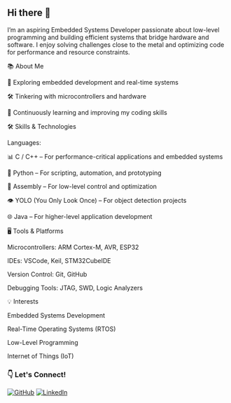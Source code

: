 ## Hi there 👋

<!--
**Kwonsiwoo2/Kwonsiwoo2** is a ✨ _special_ ✨ repository because its `README.md` (this file) appears on your GitHub profile.

Here are some ideas to get you started:

- 🔭 I’m currently working on ...
- 🌱 I’m currently learning ...
- 👯 I’m looking to collaborate on ...
- 🤔 I’m looking for help with ...
- 💬 Ask me about ...
- 📫 How to reach me: ...
- 😄 Pronouns: ...
- ⚡ Fun fact: ...
-->

I’m an aspiring Embedded Systems Developer passionate about low-level programming and building efficient systems that bridge hardware and software. I enjoy solving challenges close to the metal and optimizing code for performance and resource constraints.


📚 About Me

🚀 Exploring embedded development and real-time systems

🛠️ Tinkering with microcontrollers and hardware

📖 Continuously learning and improving my coding skills

🛠️ Skills & Technologies


Languages:

📊 C / C++ – For performance-critical applications and embedded systems

🐍 Python – For scripting, automation, and prototyping

🧠 Assembly – For low-level control and optimization

👁️ YOLO (You Only Look Once) – For object detection projects

🌐 Java – For higher-level application development


🖥️ Tools & Platforms

Microcontrollers: ARM Cortex-M, AVR, ESP32

IDEs: VSCode, Keil, STM32CubeIDE

Version Control: Git, GitHub

Debugging Tools: JTAG, SWD, Logic Analyzers


💡 Interests

Embedded Systems Development

Real-Time Operating Systems (RTOS)

Low-Level Programming

Internet of Things (IoT)


### 👇 Let's Connect!

[![GitHub](https://img.shields.io/badge/GitHub-Profile-blue?logo=github)](https://github.com/Kwonsiwoo2)  [![LinkedIn](https://img.shields.io/badge/LinkedIn-Profile-blue?logo=linkedin)](https://www.linkedin.com/in/%EC%8B%9C%EC%9A%B0-%EA%B6%8C-064765341/)

